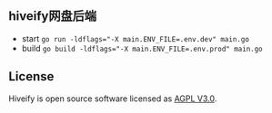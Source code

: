 ## hiveify网盘后端
* start `go run -ldflags="-X main.ENV_FILE=.env.dev" main.go`
* build `go build -ldflags="-X main.ENV_FILE=.env.prod" main.go`

## License

Hiveify is open source software licensed as
[AGPL V3.0](https://github.com/wujunyi0907/hiveify/blob/master/LICENSE).